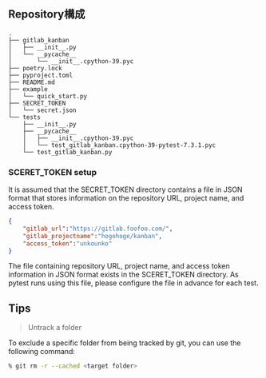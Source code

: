 

## Repository構成

```
.
├── gitlab_kanban
│   ├── __init__.py
│   └── __pycache__
│       └── __init__.cpython-39.pyc
├── poetry.lock
├── pyproject.toml
├── README.md
├── example
│   └── quick_start.py
├── SECRET_TOKEN
│   └── secret.json
└── tests
    ├── __init__.py
    ├── __pycache__
    │   ├── __init__.cpython-39.pyc
    │   └── test_gitlab_kanban.cpython-39-pytest-7.3.1.pyc
    └── test_gitlab_kanban.py
```

### SCERET_TOKEN setup

It is assumed that the SECRET_TOKEN directory contains a file in JSON format that stores information on the repository URL, project name, and access token.

```json
{
    "gitlab_url":"https://gitlab.foofoo.com/",
    "gitlab_projectname":"hogehoge/kanban",
    "access_token":"unkounko"
}
```

The file containing repository URL, project name, and access token information in JSON format exists in the SCERET_TOKEN directory. 
As pytest runs using this file, please configure the file in advance for each test.

## Tips

> Untrack a folder

To exclude a specific folder from being tracked by git, you can use the following command:

```zsh
% git rm -r --cached <target folder>
```